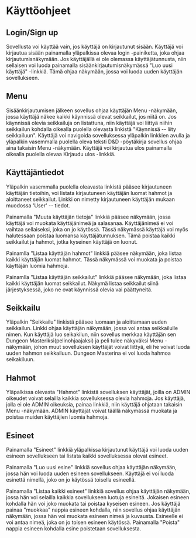 # Käyttöohjeet

## Login/Sign up

Sovellusta voi käyttää vain, jos käyttäjä on kirjautunut sisään. Käyttäjä voi kirjautua sisään painamalla yläpalkissa olevaa login -painiketta, joka ohjaa kirjautumisnäkymään. Jos käyttäjällä ei ole olemassa käyttäjätunnusta, niin sellaisen voi luoda painamalla sisäänkirjautumisnäkymässä "Luo uusi käyttäjä" -linkkiä. Tämä ohjaa näkymään, jossa voi luoda uuden käyttäjän sovellukseen.

## Menu

Sisäänkirjautumisen jälkeen sovellus ohjaa käyttäjän Menu -näkymään, jossa käyttäjä näkee kaikki käynnissä olevat seikkailut, jos niitä on. Jos käynnissä olevia seikkailuja on listattuna, niin käyttäjä voi liittyä niihin seikkailun kohdalla oikealla puolella olevasta linkistä "Käynnissä -- liity seikkailuun". Käyttäjä voi navigoida sovelluksessa yläpalkin linkkien avulla ja yläpalkin vasemmalla puolella oleva teksti D&D -pöytäkirja sovellus ohjaa aina takaisin Menu -näkymään. Käyttäjä voi kirjautua ulos painamalla oikealla puolella olevaa Kirjaudu ulos -linkkiä.

## Käyttäjäntiedot

Yläpalkin vasemmalla puolella oleavasta linkistä pääsee kirjautuneen käyttäjän tietoihin, voi listata kirjautuneen käyttäjän luomat hahmot ja aloittaneet seikkailut. Linkki on nimetty kirjautuneen käyttäjän mukaan muodossa 'User' -- tiedot.

Painamalla "Muuta käyttäjän tietoja" linkkiä pääsee näkymään, jossa käyttäjä voi muokata käyttäjänimeä ja salasanaa. Käyttäjänimeä ei voi vaihtaa sellaiseksi, joka on jo käytössä. Tässä näkymässä käyttäjä voi myös halutessaan poistaa luomansa käyttäjätunnuksen. Tämä poistaa kaikki seikkailut ja hahmot, jotka kyseinen käyttäjä on luonut.

Painamlla "Listaa käyttäjän hahmot" linkkiä pääsee näkymään, joka listaa kaikki käyttäjän luomat hahmot. Tässä näkymässä voi muokata ja poistaa käyttäjän luomia hahmoja.

Painamlla "Listaa käyttäjän seikkailut" linkkiä pääsee näkymään, joka listaa kaikki käyttäjän luomat seikkailut. Näkymä listaa seikkailut siinä järjestyksessä, joko ne ovat käynnissä olevia vai päättyneitä.

## Seikkailu

Yläpalkin "Seikkailu" linkistä pääsee luomaan ja aloittamaan uuden seikkailun. Linkki ohjaa käyttäjän näkymään, jossa voi antaa seikkailulle nimen. Kun käyttäjä luo seikakilun, niin sovellus merkkaa käyttäjän sen Dungeon Masteriksi(pelinohjaajaksi) ja peli tulee näkyväksi Menu -näkymään, johon muut sovelluksen käyttäjät voivat liittyä, eli he voivat luoda uuden hahmon seikkailuun. Dungeon Masterina ei voi luoda hahmoa seikakiluun.

## Hahmot

Yläpalkissa olevasta "Hahmot" linkistä sovelluksen käyttäjät, joilla on ADMIN oikeudet voivat selailla kaikkia sovelluksessa olevia hahmoja. Jos käyttäjä, jolla ei ole ADMIN oikeuksia, painaa linkkiä, niin käyttäjä ohjataan takaisin Menu -näkymään. ADMIN käyttäjät voivat täällä näkymässä muokata ja poistaa muiden käyttäjien luomia hahmoja.

## Esineet

Painamalla "Esineet" linkkiä yläpalkissa kirjautunut käyttäjä voi luoda uuden esineen sovellukseen tai listata kaikki sovelluksessa olevat esineet. 

Painamalla "Luo uusi esine" linkkiä sovellus ohjaa käyttäjän näkymään, jossa hän voi luoda uuden esineen sovellukseen. Käyttäjä ei voi luoda esinettä nimellä, joko on jo käytössä toisella esineellä.

Painamalla "Listaa kaikki esineet" linkkiä sovellus ohjaa käyttäjän näkymään, jossa hän voi selailla kaikkia sovellukseen luotuja esineitä. Jokaisen esineen kohdalla hän voi joko muokata tai poistaa kyseisen esineen. Jos käyttäjä painaa "muokkaa" nappia esineen kohdalla, niin sovellus ohjaa käyttäjän näkymään, jossa hän voi muokata esineen nimeä ja kuvausta. Esineelle ei voi antaa nimeä, joka on jo toisen esineen käytössä. Painamalla "Poista" nappia esineen kohdalla esine poistetaan sovelluksesta.




